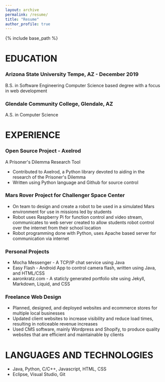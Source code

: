 ```yaml
---
layout: archive
permalink: /resume/
title: "Resume"
author_profile: true
---
```

{% include base_path %}


# EDUCATION
### Arizona State University Tempe, AZ - December 2019
B.S. in Software Engineering
Computer Science based degree with a focus in web development

### Glendale Community College, Glendale, AZ
A.S. in Computer Science

# EXPERIENCE
### Open Source Project - Axelrod
A Prisoner's Dilemma Research Tool
- Contributed to Axelrod, a Python library devoted to aiding in the research of the Prisoner's Dilemma
- Written using Python language and Github for source control

### Mars Rover Project for Challenger Space Center
- On team to design and create a robot to be used in a simulated Mars environment for use in missions
led by students
- Robot uses Raspberry Pi for function control and video stream, communicates to web server created
to allow students robot control over the internet from their school location
- Robot programming done with Python, uses Apache based server for communication via internet

### Personal Projects
- Mocha Messenger - A TCP/IP chat service using Java
- Easy Flash - Android App to control camera flash, written using Java, and HTML/CSS
- aaronkratz.com - A staticly generated portfolio site using Jekyll, Markdown, Liquid, and CSS

### Freelance Web Design
- Planned, designed, and deployed websites and ecommerce stores for multiple local businesses
- Updated client websites to increase visibility and reduce load times, resulting in noticeable revenue
increases
- Used CMS software, mainly Wordpress and Shopify, to produce quality websites that are efficient and maintainable
by clients

# LANGUAGES AND TECHNOLOGIES
-  Java, Python, C/C++, Javascript, HTML, CSS
- Eclipse, Visual Studio, Git
